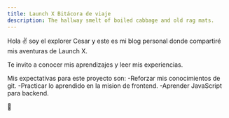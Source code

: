 ```yaml
---
title: Launch X Bitácora de viaje
description: The hallway smelt of boiled cabbage and old rag mats.
---
```


Hola ✌️  soy el explorer Cesar y este es mi blog personal donde compartiré mis aventuras de Launch X.

Te invito a conocer mis aprendizajes y leer mis experiencias.

Mis expectativas para este proyecto son:
-Reforzar mis conocimientos de git.
-Practicar lo aprendido en la mision de frontend.
-Aprender JavaScript para backend.

🚀
